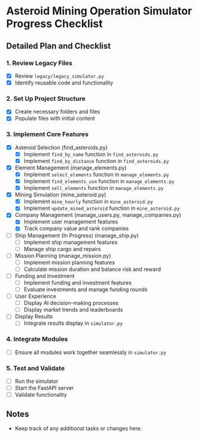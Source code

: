 # Asteroid Mining Operation Simulator Progress Checklist

## Detailed Plan and Checklist

### 1. Review Legacy Files
- [x] Review `legacy/legacy_simulator.py`
- [x] Identify reusable code and functionality

### 2. Set Up Project Structure
- [x] Create necessary folders and files
- [x] Populate files with initial content

### 3. Implement Core Features
- [x] Asteroid Selection (find_asteroids.py)
  - [x] Implement `find_by_name` function in `find_asteroids.py`
  - [x] Implement `find_by_distance` function in `find_asteroids.py`
- [x] Element Management (manage_elements.py)
  - [x] Implement `select_elements` function in `manage_elements.py`
  - [x] Implement `find_elements_use` function in `manage_elements.py`
  - [x] Implement `sell_elements` function in `manage_elements.py`
- [x] Mining Simulation (mine_asteroid.py)
  - [x] Implement `mine_hourly` function in `mine_asteroid.py`
  - [x] Implement `update_mined_asteroid` function in `mine_asteroid.py`
- [x] Company Management (manage_users.py, manage_companies.py)
  - [x] Implement user management features
  - [x] Track company value and rank companies
- [ ] Ship Management (In Progress) (manage_ship.py)
  - [ ] Implement ship management features
  - [ ] Manage ship cargo and repairs
- [ ] Mission Planning (manage_mission.py)
  - [ ] Implement mission planning features
  - [ ] Calculate mission duration and balance risk and reward
- [ ] Funding and Investment
  - [ ] Implement funding and investment features
  - [ ] Evaluate investments and manage funding rounds
- [ ] User Experience
  - [ ] Display AI decision-making processes
  - [ ] Display market trends and leaderboards
- [ ] Display Results
  - [ ] Integrate results display in `simulator.py`

### 4. Integrate Modules
- [ ] Ensure all modules work together seamlessly in `simulator.py`

### 5. Test and Validate
- [ ] Run the simulator
- [ ] Start the FastAPI server
- [ ] Validate functionality

## Notes
- Keep track of any additional tasks or changes here.
